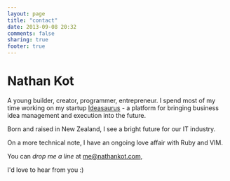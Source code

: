 ```yaml
---
layout: page
title: "contact"
date: 2013-09-08 20:32
comments: false
sharing: true
footer: true
---
```


# Nathan Kot

A young builder, creator, programmer, entrepreneur. I spend most of my time
working on my startup [Ideasaurus][ideasaurus] - a platform for bringing
business idea management and execution into the future.

Born and raised in New Zealand, I see a bright future for our IT industry.

On a more technical note, I have an ongoing love affair with Ruby and VIM.

You can _drop me a line_ at me@nathankot.com,

I'd love to hear from you :)

[ideasaurus]: https://ideasaurus.io
